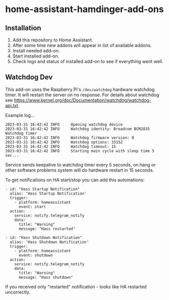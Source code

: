 # home-assistant-hamdinger-add-ons

## Installation

1. Add this repository to Home Assistant.
2. After some time new addons will appear in list of available addons.
3. Install needed add-on.
4. Start installed add-on.
5. Check logs and status of installed add-on to see if everything went well.

## Watchdog Dev

This add-on uses the Raspberry Pi's `/dev/watchdog` hardware watchdog timer. It will restart the server on no response.
For details about watchdog see https://www.kernel.org/doc/Documentation/watchdog/watchdog-api.txt.

Example log...

  ```
  2023-03-31 16:42:42 INFO     Opening watchdog device
  2023-03-31 16:42:42 INFO     Watchdog identity: Broadcom BCM2835 Watchdog timer
  2023-03-31 16:42:42 INFO     Watchdog firmware version: 0
  2023-03-31 16:42:42 INFO     Watchdog options: 33152
  2023-03-31 16:42:42 INFO     Watchdog timeout: 15
  2023-03-31 16:42:42 INFO     Starting main cycle with sleep time 5 sec...
  ```

Service sends keepalive to watchdog timer every 5 seconds, on hang or other software problems system will do hardware restart in 15 seconds.

To get notifications on HA start/stop you can add this automations:

```
- id: "Hass Startup Notification"
  alias: 'Hass Startup Notification'
  trigger:
    - platform: homeassistant
      event: start
  action:
    service: notify.telegram_notify
    data:
      title: "Warning"
      message: "Hass restarted"

- id: "Hass Shutdown Notification"
  alias: 'Hass Shutdown Notification'
  trigger:
    - platform: homeassistant
      event: shutdown
  action:
    service: notify.telegram_notify
    data:
      title: "Warning"
      message: "Hass shutdown"
```

If you received only "restarted" notification - looks like HA restarted uncorrectly.

